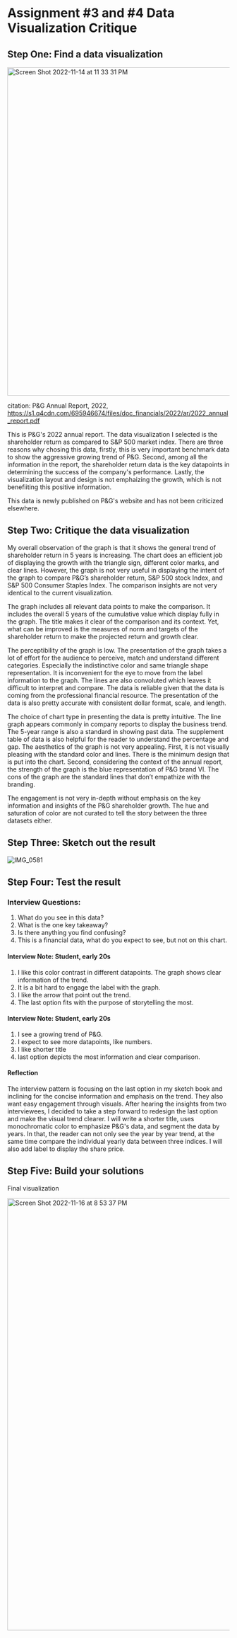 # Assignment #3 and #4 Data Visualization Critique 

## Step One: Find a data visualization 

<img width="742" alt="Screen Shot 2022-11-14 at 11 33 31 PM" src="https://user-images.githubusercontent.com/101652566/202324049-0009bdb2-ed1e-48a2-b604-6d04fe8b8c3e.png">

citation: P&G Annual Report, 2022, https://s1.q4cdn.com/695946674/files/doc_financials/2022/ar/2022_annual_report.pdf

This is P&G's 2022 annual report. The data visualization I selected is the shareholder return as compared to S&P 500 market index. There are three reasons why chosing this data, firstly, this is very important benchmark data to show the aggressive growing trend of P&G. Second, among all the information in the report, the shareholder return data is the key datapoints in determining the success of the company's performance. Lastly, the visualization layout and design is not emphaizing the growth, which is not benefiiting this positive information. 

This data is newly published on P&G's website and has not been criticized elsewhere.  

## Step Two: Critique the data visualization 

My overall observation of the graph is that it shows the general trend of shareholder return in 5 years is increasing. The chart does an efficient job of displaying the growth with the triangle sign, different color marks, and clear lines. However, the graph is not very useful in displaying the intent of the graph to compare P&G’s shareholder return, S&P 500 stock Index, and S&P 500 Consumer Staples Index. The comparison insights are not very identical to the current visualization.    

The graph includes all relevant data points to make the comparison. It includes the overall 5 years of the cumulative value which display fully in the graph. The title makes it clear of the comparison and its context. Yet, what can be improved is the measures of norm and targets of the shareholder return to make the projected return and growth clear.    

The perceptibility of the graph is low. The presentation of the graph takes a lot of effort for the audience to perceive, match and understand different categories. Especially the indistinctive color and same triangle shape representation. It is inconvenient for the eye to move from the label information to the graph. The lines are also convoluted which leaves it difficult to interpret and compare. 
The data is reliable given that the data is coming from the professional financial resource. The presentation of the data is also pretty accurate with consistent dollar format, scale, and length. 

The choice of chart type in presenting the data is pretty intuitive. The line graph appears commonly in company reports to display the business trend. The 5-year range is also a standard in showing past data. The supplement table of data is also helpful for the reader to understand the percentage and gap. 
The aesthetics of the graph is not very appealing. First, it is not visually pleasing with the standard color and lines. There is the minimum design that is put into the chart. Second, considering the context of the annual report, the strength of the graph is the blue representation of P&G brand VI. The cons of the graph are the standard lines that don’t empathize with the branding. 

The engagement is not very in-depth without emphasis on the key information and insights of the P&G shareholder growth. The hue and saturation of color are not curated to tell the story between the three datasets either. 

## Step Three: Sketch out the result 

![IMG_0581](https://user-images.githubusercontent.com/101652566/202330781-5efe05a2-47cc-4889-aa3c-82a1a4ea8119.jpg)

## Step Four: Test the result 

### Interview Questions: 
1. What do you see in this data? 
2. What is the one key takeaway? 
3. Is there anything you find confusing? 
4. This is a financial data, what do you expect to see, but not on this chart. 

#### Interview Note: Student, early 20s 
1. I like this color contrast in different datapoints. The graph shows clear information of the trend. 
2. It is a bit hard to engage the label with the graph. 
3. I like the arrow that point out the trend. 
4. The last option fits with the purpose of storytelling the most. 

#### Interview Note: Student, early 20s 
1. I see a growing trend of P&G. 
2. I expect to see more datapoints, like numbers. 
3. I like shorter title 
4. last option depicts the most information and clear comparison.

#### Reflection 
The interview pattern is focusing on the last option in my sketch book and inclining for the concise information and emphasis on the trend. They also want easy engagement through visuals. After hearing the insights from two interviewees, I decided to take a step forward to redesign the last option and make the visual trend clearer. I will write a shorter title, uses monochromatic color to emphasize P&G's data, and segment the data by years. In that, the reader can not only see the year by year trend, at the same time compare the individual yearly data between three indices. I will also add label to display the share price.   

## Step Five: Build your solutions 
Final visualization 

<img width="977" alt="Screen Shot 2022-11-16 at 8 53 37 PM" src="https://user-images.githubusercontent.com/101652566/202334926-074cf61b-39ef-440a-b666-6553aa6af7ea.png">




